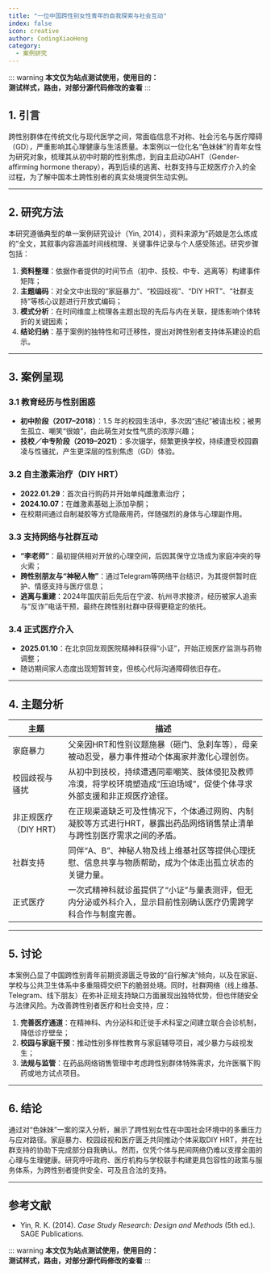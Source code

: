 ```yaml
---
title: "一位中国跨性别女性青年的自我探索与社会互动"
index: false
icon: creative
author: CodingXiaoHeng
category:
  - 案例研究
---
```


::: warning
**本文仅为站点测试使用，使用目的：**  
**测试样式，路由，对部分源代码修改的查看**
:::

## 1. 引言

跨性别群体在传统文化与现代医学之间，常面临信息不对称、社会污名与医疗障碍（GD），严重影响其心理健康与生活质量。本案例以一位化名“色妹妹”的青年女性为研究对象，梳理其从初中时期的性别焦虑，到自主启动GAHT（Gender-affirming hormone therapy），再到后续的逃离、社群支持与正规医疗介入的全过程，为了解中国本土跨性别者的真实处境提供生动实例。

---

## 2. 研究方法

本研究遵循典型的单一案例研究设计（Yin, 2014），资料来源为“药娘是怎么炼成的”全文，其叙事内容涵盖时间线梳理、关键事件记录与个人感受陈述。研究步骤包括：

1. **资料整理**：依据作者提供的时间节点（初中、技校、中专、逃离等）构建事件矩阵；
2. **主题编码**：对全文中出现的“家庭暴力”、“校园歧视”、“DIY HRT”、“社群支持”等核心议题进行开放式编码；
3. **模式分析**：在时间维度上梳理各主题出现的先后与内在关联，提炼影响个体转折的关键因素；
4. **结论归纳**：基于案例的独特性和可迁移性，提出对跨性别者支持体系建设的启示。

---

## 3. 案例呈现

### 3.1 教育经历与性别困惑

* **初中阶段（2017–2018）**：1.5 年的校园生活中，多次因“违纪”被请出校；被男生孤立、嘲笑“很娘”，由此萌生对女性气质的浓厚兴趣；
* **技校／中专阶段（2019–2021）**：多次辍学，频繁更换学校，持续遭受校园霸凌与性骚扰，产生更深层的性别焦虑（GD）体验。

### 3.2 自主激素治疗（DIY HRT）

* **2022.01.29**：首次自行购药并开始单纯雌激素治疗；
* **2024.10.07**：在雌激素基础上添加孕酮；
* 在校期间通过自制凝胶等方式隐蔽用药，伴随强烈的身体与心理副作用。

### 3.3 支持网络与社群互动

* **“李老师”**：最初提供相对开放的心理空间，后因其保守立场成为家庭冲突的导火索；
* **跨性别朋友与“神秘人物”**：通过Telegram等网络平台结识，为其提供暂时庇护、情感支持与医疗信息；
* **逃离与重建**：2024年国庆前后先后在宁波、杭州寻求接济，经历被家人追索与“反诈”电话干预，最终在跨性别社群中获得更稳定的依托。

### 3.4 正式医疗介入

* **2025.01.10**：在北京回龙观医院精神科获得“小证”，开始正规医疗监测与药物调整；
* 随访期间家人态度出现短暂转变，但核心代际沟通障碍依旧存在。

---

## 4. 主题分析

| 主题             | 描述                                                            |
| -------------- | ------------------------------------------------------------- |
| 家庭暴力           | 父亲因HRT和性别议题施暴（砸门、急刹车等），母亲被动忍受，暴力事件推动个体离家并激化心理创伤。              |
| 校园歧视与骚扰        | 从初中到技校，持续遭遇同辈嘲笑、肢体侵犯及教师冷漠，将学校环境塑造成“压迫场域”，促使个体寻求外部支援和非正规医疗途径。  |
| 非正规医疗（DIY HRT） | 在正规渠道缺乏可及性情况下，个体通过网购、内制凝胶等方式进行HRT，暴露出药品网络销售禁止清单与跨性别医疗需求之间的矛盾。 |
| 社群支持           | 同伴“A、B”、神秘人物及线上维基社区等提供心理抚慰、信息共享与物质帮助，成为个体走出孤立状态的关键力量。         |
| 正式医疗           | 一次式精神科就诊虽提供了“小证”与量表测评，但无内分泌或外科介入，显示目前性别确认医疗仍需跨学科合作与制度完善。      |

---

## 5. 讨论

本案例凸显了中国跨性别青年前期资源匮乏导致的“自行解决”倾向，以及在家庭、学校与公共卫生体系中多重阻碍交织下的脆弱处境。同时，社群网络（线上维基、Telegram、线下朋友）在弥补正规支持缺口方面展现出独特优势，但也伴随安全与法律风险。为改善跨性别者医疗和社会支持，应：

1. **完善医疗通道**：在精神科、内分泌科和迁徙手术科室之间建立联合会诊机制，降低诊疗壁垒；
2. **校园与家庭干预**：推动性别多样性教育与家庭辅导项目，减少暴力与歧视发生；
3. **法规与监管**：在药品网络销售管理中考虑跨性别群体特殊需求，允许医嘱下购药或地方试点项目。

---

## 6. 结论

通过对“色妹妹”一案的深入分析，展示了跨性别女性在中国社会环境中的多重压力与应对路径。家庭暴力、校园歧视和医疗匮乏共同推动个体采取DIY HRT，并在社群支持的协助下完成部分自我确认。然而，仅凭个体与民间网络仍难以支撑全面的心理与生理健康。研究呼吁政府、医疗机构与学校联手构建更具包容性的政策与服务体系，为跨性别者提供安全、可及且合法的支持。

---

## 参考文献

* Yin, R. K. (2014). *Case Study Research: Design and Methods* (5th ed.). SAGE Publications.

::: warning
**本文仅为站点测试使用，使用目的：**  
**测试样式，路由，对部分源代码修改的查看**
:::
